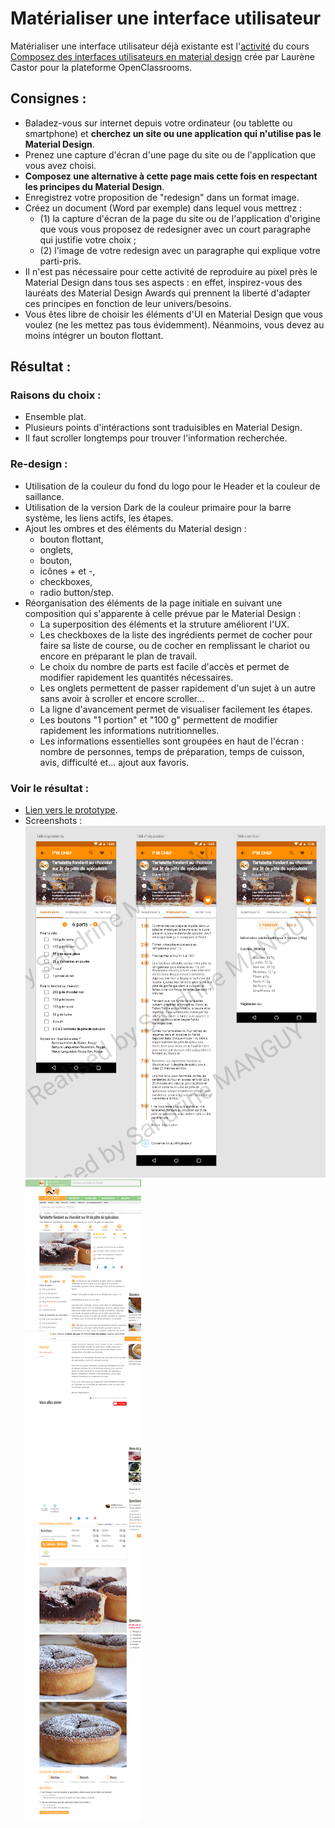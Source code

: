 # Matérialiser une interface utilisateur
Matérialiser une interface utilisateur déjà existante est l'[activité](https://openclassrooms.com/fr/courses/3936801-composez-des-interfaces-utilisateurs-en-material-design/6773951-entrainez-vous-en-materialisant-une-interface-utilisateur) du cours [Composez des interfaces utilisateurs en material design](https://openclassrooms.com/fr/courses/3936801-composez-des-interfaces-utilisateurs-en-material-design) crée par Laurène Castor pour la plateforme OpenClassrooms.

## Consignes :
* Baladez-vous sur internet depuis votre ordinateur (ou tablette ou smartphone) et **cherchez un site ou une application qui n'utilise pas le Material Design**. 
* Prenez une capture d'écran d'une page du site ou de l'application que vous avez choisi.
* **Composez une alternative à cette page mais cette fois en respectant les principes du Material Design**.
* Enregistrez votre proposition de "redesign" dans un format image.
* Créez un document (Word par exemple) dans lequel vous mettrez : 
  * (1) la capture d'écran de la page du site ou de l'application d'origine que vous vous proposez de redesigner avec un court paragraphe qui justifie votre choix ; 
  * (2) l'image de votre redesign avec un paragraphe qui explique votre parti-pris.
* Il n'est pas nécessaire pour cette activité de reproduire au pixel près le Material Design dans tous ses aspects : en effet, inspirez-vous des lauréats des Material Design Awards qui prennent la liberté d'adapter ces principes en fonction de leur univers/besoins.
* Vous êtes libre de choisir les éléments d'UI en Material Design que vous voulez (ne les mettez pas tous évidemment). Néanmoins, vous devez au moins intégrer un bouton flottant.

## Résultat :
### Raisons du choix :
* Ensemble plat.
* Plusieurs points d'intéractions sont traduisibles en Material Design.
* Il faut scroller longtemps pour trouver l'information recherchée.
### Re-design :
* Utilisation de la couleur du fond du logo pour le Header et la couleur de saillance.
* Utilisation de la version Dark de la couleur primaire pour la barre système, les liens actifs, les étapes.
* Ajout les ombres et des éléments du Material design :
  * bouton flottant,
  * onglets, 
  * bouton,
  * icônes + et -,
  * checkboxes,
  * radio button/step.
* Réorganisation des éléments de la page initiale en suivant une composition qui s'apparente à celle prévue par le Material Design :
  * La superposition des éléments et la struture améliorent l'UX.
  * Les checkboxes de la liste des ingrédients permet de cocher pour faire sa liste de course, ou de cocher en remplissant le chariot ou encore en préparant le plan de travail.
  * Le choix du nombre de parts est facile d'accès et permet de modifier rapidement les quantités nécessaires.
  * Les onglets permettent de passer rapidement d'un sujet à un autre sans avoir à scroller et encore scroller...
  * La ligne d'avancement permet de visualiser facilement les étapes.
  * Les boutons "1 portion" et "100 g" permettent de modifier rapidement les informations nutritionnelles.
  * Les informations essentielles sont groupées en haut de l'écran : nombre de personnes, temps de préparation, temps de cuisson, avis, difficulté et... ajout aux favoris.

### Voir le résultat :
* [Lien vers le prototype](https://xd.adobe.com/view/762c566c-8f53-449d-ba18-b247f2cc0e55-237f/?fullscreen).
* Screenshots :  
![Screenshot du redesign du site P'tit CHEF réalisé par Sandrine MANGUY](https://github.com/s-manguy/projects/blob/main/webdesign/p-tit-chef-website-redesigned-in-material-design/P-tit-chef-website-redesigned-by-sandrine-manguy.jpg)
![Screenshot original website UI](https://github.com/s-manguy/projects/blob/main/webdesign/p-tit-chef-website-redesigned-in-material-design/Screenshot%202021-10-04%20at%2011-56-04%20Tartelette%20fondant%20au%20chocolat%20sur%20lit%20de%20p%C3%A2te%20de%20sp%C3%A9culoos%20-%20Recette%20Ptitchef.png)
